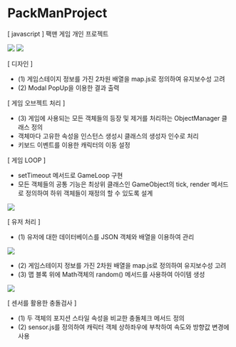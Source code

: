 # PackManProject
[ javascript ] 팩맨 게임 개인 프로젝트

<img src="https://postfiles.pstatic.net/MjAxOTA1MTJfMTQ0/MDAxNTU3NjQ0NTUyMTc3.6jtkP4lESBoONX3Yb1p_MPuQTSCzwEEA5WcHYbirM6cg.F2etHUIA3dMpJUpEel9byjE5oGQcrLyYCkoCW91R8RQg.PNG.kwjing93/PACKMAN1(0512)png.png?type=w966">


<img src="https://postfiles.pstatic.net/MjAxOTA1MTJfNzYg/MDAxNTU3NjQ0NTU0NTEx.1eXQn-rsaROUgKVSn-Ev1eR7QDpHZBnm5sWPQJOqQuUg.st6y-9SA2BdjhLwymrFoUBFfW6jhwrRPhT5Xd1jddjEg.PNG.kwjing93/PACKMAN2-1.png?type=w966">


[ 디자인 ]
- (1) 게임스테이지 정보를 가진 2차원 배열을 map.js로 정의하여 유지보수성 고려
- (2) Modal PopUp을 이용한 결과 출력

[ 게임 오브젝트 처리 ]
- (3) 게임에 사용되는 모든 객체들의 등장 및 제거를 처리하는 ObjectManager 클래스 정의
- 객체마다 고유한 속성을 인스턴스 생성시 클래스의 생성자 인수로 처리
- 키보드 이벤트를 이용한 캐릭터의 이동 설정

[ 게임 LOOP ]
- setTimeout 메서드로 GameLoop 구현
- 모든 객체들의 공통 기능은 최상위 클래스인 GameObject의 tick, render 메서드로 정의하여 하위 객체들이 재정의 할 수 있도록 설계

<img src="https://postfiles.pstatic.net/MjAxOTA1MTJfMjEw/MDAxNTU3NjQ0NTU2MTkw.OZF6A-JjsWTgmxpBnZYLQHdm9dRHRBJ1TGjfHWRQh1Ig.h3--6FZ5QnvxzsYwfFdsQQ-bNds1oF97p-wK20UQFhUg.PNG.kwjing93/PACKMAN3(0512).png?type=w966">


[ 유저 처리 ]
- (1) 유저에 대한 데이터베이스를 JSON 객체와 배열을 이용하여 관리

<img src="https://postfiles.pstatic.net/MjAxOTA1MTJfOTkg/MDAxNTU3NjQ0NTU3NjUy.udTjnLoYyqTupQ4YBlaZ2Ow00L1HcmYgosUXk4595h8g.60-btkIVjf3-pVmEZlKKggYxynvBYxfKqn4W4ZPYfOMg.PNG.kwjing93/PACKMAN4(0512).png?type=w966">



- (2) 게임스테이지 정보를 가진 2차원 배열을 map.js로 정의하여 유지보수성 고려
- (3) 맵 블록 위에 Math객체의 random() 메서드를 사용하여 아이템 생성 




<img src="https://postfiles.pstatic.net/MjAxOTA1MTJfMjE4/MDAxNTU3NjQ0NTU4OTg4.eVSMrDljyLeHlxpULwctV9KTzAD8ZkE8yxGJ345ZrgYg.DSEGF-g4zHavn1x5eaDF4VZZ7dnA-b27S7tOvlqvelsg.PNG.kwjing93/PACKMAN5(0512).png?type=w966">

[ 센서를 활용한 충돌검사 ]

- (1) 두 객체의 포지션 스타일 속성을 비교한 충돌체크 메서드 정의
- (2) sensor.js를 정의하여 캐릭터 객체 상하좌우에 부착하여 속도와 방향값 변경에 사용

